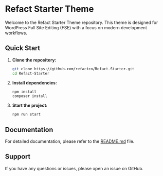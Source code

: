# Refact Starter Theme

Welcome to the Refact Starter Theme repository. This theme is designed for WordPress Full Site Editing (FSE) with a focus on modern development workflows.

## Quick Start

1. **Clone the repository:**
   ```sh
   git clone https://github.com/refactco/Refact-Starter.git
   cd Refact-Starter
   ```

2. **Install dependencies:**
    ```sh
   npm install
   composer install
    ```

3. **Start the project:**
    ```sh
   npm run start
    ```


## Documentation

For detailed documentation, please refer to the [README.md](wp-content/themes/refact-starter/README.md) file.


## Support

If you have any questions or issues, please open an issue on GitHub.
